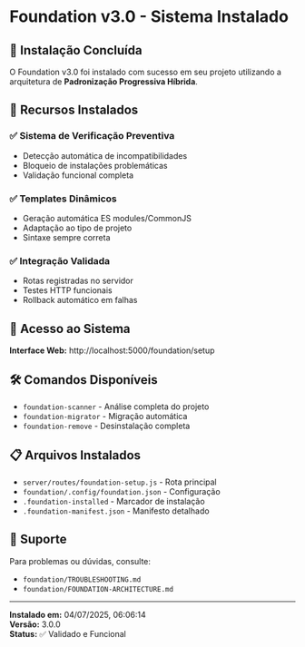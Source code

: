 # Foundation v3.0 - Sistema Instalado

## 🎉 Instalação Concluída

O Foundation v3.0 foi instalado com sucesso em seu projeto utilizando a arquitetura de **Padronização Progressiva Híbrida**.

## 🌟 Recursos Instalados

### ✅ Sistema de Verificação Preventiva
- Detecção automática de incompatibilidades
- Bloqueio de instalações problemáticas
- Validação funcional completa

### ✅ Templates Dinâmicos
- Geração automática ES modules/CommonJS
- Adaptação ao tipo de projeto
- Sintaxe sempre correta

### ✅ Integração Validada
- Rotas registradas no servidor
- Testes HTTP funcionais
- Rollback automático em falhas

## 🚀 Acesso ao Sistema

**Interface Web:** http://localhost:5000/foundation/setup

## 🛠️ Comandos Disponíveis

- `foundation-scanner` - Análise completa do projeto
- `foundation-migrator` - Migração automática
- `foundation-remove` - Desinstalação completa

## 📋 Arquivos Instalados

- `server/routes/foundation-setup.js` - Rota principal
- `foundation/.config/foundation.json` - Configuração
- `.foundation-installed` - Marcador de instalação
- `.foundation-manifest.json` - Manifesto detalhado

## 🔧 Suporte

Para problemas ou dúvidas, consulte:
- `foundation/TROUBLESHOOTING.md`
- `foundation/FOUNDATION-ARCHITECTURE.md`

---

**Instalado em:** 04/07/2025, 06:06:14  
**Versão:** 3.0.0  
**Status:** ✅ Validado e Funcional
